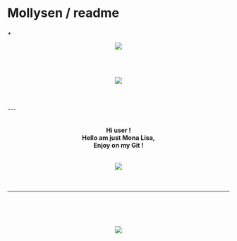 # Mollysen / readme
+<p align="center">
  <img src="https://cdn.discordapp.com/attachments/821482062434402346/821487368510242866/original_1.gif">
</p>   
<br>
<br>
<p align="center">
  <img src="https://github-readme-stats.vercel.app/api?username=Mollysen&show_icons=true&theme=tokyonight" >
</p>
<br>
<br>
---
<p align="center">
  <br>
  <strong>Hi user !<br>
  Hello am just Mona Lisa,<br>
  Enjoy on my Git !</strong> <br>
  <br>
  </strong>

<p align="center">
       <a href="https://discord.gg/3C9TUWDn">
       <img src="https://img.shields.io/static/v1?label=Discord&logo=Discord&message=Click%20Here&color=7289DA">
       </a>

<br>
<br>
<br>
</p>


---


<br>
<br>
<br>
<p align="center">
<img src="https://github-readme-stats.vercel.app/api/top-langs/?username=0x307845&layout=compact&theme=tokyonight">
</p>
